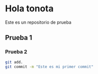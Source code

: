 # Hola tonota
Este es un repositorio de prueba

## Prueba 1
### Prueba 2

```bash
git add.
git commit -m "Este es mi primer commit"
